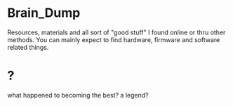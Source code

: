 # Brain_Dump
Resources, materials and all sort of "good stuff" I found online or thru other methods. You can mainly expect to find hardware, firmware and software related things.

# ?
what happened to becoming the best? a legend?